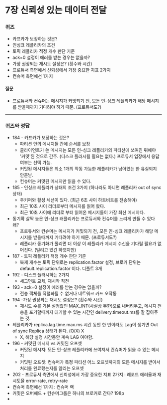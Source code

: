 # 7장 신뢰성 있는 데이터 전달

### 퀴즈
 * 카프카가 보장하는 것은?
 * 인싱크 레플리카의 조건
 * 토픽 레플리카 적정 개수 판단 기준
 * ack=0 설정이 에러를 받는 경우는 없을까?
 * 가장 권장되는 재시도 설정은? (횟수와 시간)
 * 프로듀서 측면에서 신뢰성에서 가장 중요한 지표 2가지
 * 컨슈머 측면에선 1가지

#### 질문
 * 프로듀서와 컨슈머는 메시지가 커밋되기 전, 모든 인-싱크 레플리카가 해당 메시지를 받을때까지 기다려야 하기 때문. (프로듀서도?)

---



### 퀴즈와 정답
 * 184 - 카프카가 보장하는 것은?
   * 파티션 안의 메시지들 간에 순서를 보장
   * 클라이언트가 쓴 메시지는 모든 인-싱크 레플리카의 파티션에 쓰여진 뒤에야 '커밋'된 것으로 간주. (디스크 플러시될 필요는 없다.) 프로듀서 입장에서 응답 여부는 선택 가능.
   * 커밋된 메시지들은 최소 1개의 작동 가능한 레플리카가 남아있는 한 유실되지 안흔낟.
   * 컨슈머는 커밋된 메시지만 읽을 수 있다. 
 * 185 - 인싱크 레플리카 상태의 조건 3가지 (하나라도 아니면 레플리카 out of sync 상태)
   * 주키퍼와 활성 세션이 있다. (최근 6초 사이 하트비트를 전송해야)
   * 최근 10초 사이 리더로부터 메시지를 읽어 왔다.
   * 최근 10초 사이에 리더로 부터 읽어온 메시지들이 가장 최신 메시지다.
 * 동기확 살짝 늦은 인-싱크 래플리카는 프로듀서와 컨슈머를 느리게 만들 수 있다 왜?
   * 프로듀서와 컨슈머는 메시지가 커밋되기 전, 모든 인-싱크 레플리카가 해당 메시지를 받을때까지 기다려야 하기 때문. (프로듀서도?)
   * 레플리카 동기화가 풀리면 더 이상 이 레플리카 메시지 수신을 기다릴 필요가 없어진다. (밀리고 있긴 하겟지만)
 * 187 - 토픽 레플리카 적정 개수 판단 기준
    * 복제 개수는 토픽 단위로는 replication.factor 설정, 브로커 단위는 default.replication.factor 이다. 디폴트 3개
 * 192 - 디스크 플러시하는 2가지
   * 세그먼트 교체, 재시작 직전
 * 193 - ack=0 설정이 에러를 받는 경우는 없을까?
   * 전송 객체를 직렬화될 수 없거나 네트워크 카드 오작동
 * 194 -가장 권장되는 재시도 설정은? (횟수와 시간)
   * 재시도 수를 기본 설정값인 MAX_INT(사실상 무한)으로 내버려두고, 메시지 전송을 포기할때까지 대기할 수 있는 시간인 delivery.timeout.ms를 잘 잡아주는 것.
 * 레플리카가 replica.lag.time.max.ms 시간 동안 한 번이라도 Lag이 생기면 Out of sync Replica 상태가 된다. (O/X) X
   * X, 해당 설정 시간동안 계속 LAG 여야함.
 * 196 - 커밋된 메시지 vs 커밋된 오프셋
   * 커밋된 메시지: 모든 인-싱크 레플리카에 쓰여져서 컨슈머가 읽을 수 있는 메시지
   * 커밋된 오프셋: 컨슈머가 특정 파티션 어느 오프셋까지의 모든 메시지를 받아서 처리를 완료했는지를 알리는 오프셋    
 * 202 - 프로듀서 측면에서 신뢰성에서 가장 중요한 지표 2가지 : 레코드 에러율과 재시도율 error-rate, retry-rate
 * 컨슈머 측면에선 1가지 : 컨슈머 랙
 * 커밋은 오버헤드 + 컨슈머그룹은 하나의 브로커로 간다? 198p
  *  
